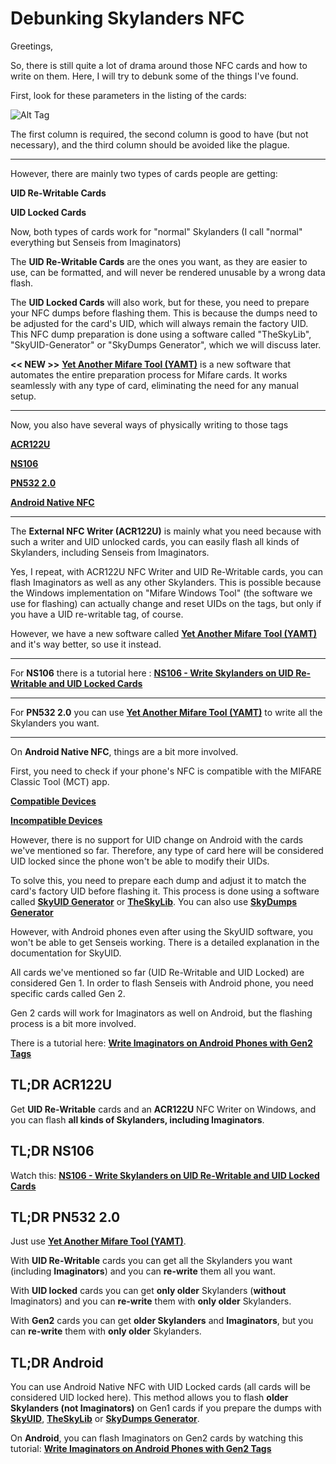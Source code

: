 # Debunking Skylanders NFC
Greetings,

So, there is still quite a lot of drama around those NFC cards and how to write on them. Here, I will try to debunk some of the things I've found. 

First, look for these parameters in the listing of the cards: 

 ![Alt Tag](https://i.ibb.co/nB9p8p9/image.png)

The first column is required, the second column is good to have (but not necessary), and the third column should be avoided like the plague. 

---

However, there are mainly two types of cards people are getting:

**UID Re-Writable Cards**

**UID Locked Cards**
 
Now, both types of cards work for "normal" Skylanders (I call "normal" everything but Senseis from Imaginators) 

The **UID Re-Writable Cards** are the ones you want, as they are easier to use, can be formatted, and will never be rendered unusable by a wrong data flash.

The **UID Locked Cards** will also work, but for these, you need to prepare your NFC dumps before flashing them. This is because the dumps need to be adjusted for the card's UID, which will always remain the factory UID. This NFC dump preparation is done using a software called "TheSkyLib", "SkyUID-Generator" or "SkyDumps Generator", which we will discuss later. 

**<< NEW >>** **[Yet Another Mifare Tool (YAMT)](https://github.com/skylandersNFC/Yet-Another-Mifare-Tool/)** is a new software that automates the entire preparation process for Mifare cards. It works seamlessly with any type of card, eliminating the need for any manual setup.

---

Now, you also have several ways of physically writing to those tags

**[ACR122U](https://skylandersnfc.github.io/Docs/Skylanders_Buying_List/Skylanders_NFC_Devices/ACR122U/)**

**[NS106](https://skylandersnfc.github.io/Docs/Skylanders_Buying_List/Skylanders_NFC_Devices/NS106/)**

**[PN532 2.0](https://skylandersnfc.github.io/Docs/Skylanders_Buying_List/Skylanders_NFC_Devices/PN532/)**

**[Android Native NFC](https://skylandersnfc.github.io/Docs/Skylanders_Buying_List/Skylanders_NFC_Devices/AndroidPhone/)**

---

The **External NFC Writer (ACR122U)** is mainly what you need because with such a writer and UID unlocked cards, you can easily flash all kinds of Skylanders, including Senseis from Imaginators.

Yes, I repeat, with ACR122U NFC Writer and UID Re-Writable cards, you can flash Imaginators as well as any other Skylanders. 
This is possible because the Windows implementation on "Mifare Windows Tool" (the software we use for flashing) can actually change and reset UIDs on the tags, but only if you have a UID re-writable tag, of course. 

However, we have a new software called **[Yet Another Mifare Tool (YAMT)](https://github.com/skylandersNFC/Yet-Another-Mifare-Tool/)** and it's way better, so use it instead.

---

For **NS106** there is a tutorial here : **[NS106 - Write Skylanders on UID Re-Writable and UID Locked Cards](https://skylandersnfc.github.io/Docs/NS106_UID_ReWritable_and_Locked_Cards/)**

---

For **PN532 2.0** you can use **[Yet Another Mifare Tool (YAMT)](https://github.com/skylandersNFC/Yet-Another-Mifare-Tool/)** to write all the Skylanders you want.

---

On **Android Native NFC**, things are a bit more involved.

First, you need to check if your phone's NFC is compatible with the MIFARE Classic Tool (MCT) app.

**[Compatible Devices](https://github.com/ikarus23/MifareClassicTool/blob/master/COMPATIBLE_DEVICES.md)**

**[Incompatible Devices](https://github.com/ikarus23/MifareClassicTool/blob/master/INCOMPATIBLE_DEVICES.md)**

However, there is no support for UID change on Android with the cards we've mentioned so far. Therefore, any type of card here will be considered UID locked since the phone won't be able to modify their UIDs.

To solve this, you need to prepare each dump and adjust it to match the card's factory UID before flashing it. This process is done using a software called **[SkyUID Generator](https://github.com/skylandersNFC/SkyUID-Generator)** or **[TheSkyLib](https://github.com/skylandersNFC/TheSkyLib)**. You can also use **[SkyDumps Generator](https://skylandersnfc.github.io/SkyDumps-Generator/)**

However, with Android phones even after using the SkyUID software, you won't be able to get Senseis working. There is a detailed explanation in the documentation for SkyUID.

All cards we've mentioned so far (UID Re-Writable and UID Locked) are considered Gen 1. In order to flash Senseis with Android phone, you need specific cards called Gen 2. 

Gen 2 cards will work for Imaginators as well on Android, but the flashing process is a bit more involved.

There is a tutorial here: **[Write Imaginators on Android Phones with Gen2 Tags](https://skylandersnfc.github.io/Docs/Android_Imaginators_Gen2/)**


## TL;DR ACR122U ##


Get **UID Re-Writable** cards and an **ACR122U** NFC Writer on Windows, and you can flash **all kinds of Skylanders, including Imaginators**. 


## TL;DR NS106 ##


Watch this: **[NS106 - Write Skylanders on UID Re-Writable and UID Locked Cards](https://skylandersnfc.github.io/NFC-Copy/)**


## TL;DR PN532 2.0 ##

Just use **[Yet Another Mifare Tool (YAMT)](https://github.com/skylandersNFC/Yet-Another-Mifare-Tool/)**.

With **UID Re-Writable** cards you can get all the Skylanders you want (including **Imaginators**) and you can **re-write** them all you want.

With **UID locked** cards you can get **only older** Skylanders (**without** Imaginators) and you can **re-write** them with **only older** Skylanders.

With **Gen2** cards you can get **older Skylanders** and **Imaginators**, but you can **re-write** them with **only older** Skylanders.


## TL;DR Android ##


You can use Android Native NFC with UID Locked cards (all cards will be considered UID locked here). This method allows you to flash **older Skylanders (not Imaginators)** on Gen1 cards if you prepare the dumps with **[SkyUID](https://github.com/skylandersNFC/SkyUID-Generator)**, **[TheSkyLib](https://github.com/skylandersNFC/TheSkyLib)** or **[SkyDumps Generator](https://skylandersnfc.github.io/SkyDumps-Generator/)**.

On **Android**, you can flash Imaginators on Gen2 cards by watching this tutorial: **[Write Imaginators on Android Phones with Gen2 Tags](https://skylandersnfc.github.io/Docs/Android_Imaginators_Gen2/)**
